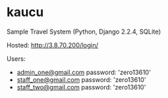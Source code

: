# kaucu 

Sample Travel System (Python, Django 2.2.4, SQLite)

Hosted: http://3.8.70.200/login/

Users:
- admin_one@gmail.com password: 'zero13610'
- staff_one@gmail.com password: 'zero13610'
- staff_two@gmail.com password: 'zero13610'
